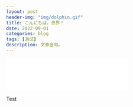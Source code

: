```yaml
---
layout: post
header-img: "img/dolphin.gif"
title: こんにちは，世界！
date: 2022-09-01
categories: blog
tags: [测试]
description: 文章金句。
---
```


<iframe frameborder="no" border="0" marginwidth="0" marginheight="0" width=330 height=86 src="//music.163.com/outchain/player?type=2&id=730849&auto=1&height=66"></iframe>

Test

<script src="https://utteranc.es/client.js"
        repo="zik000001/blog-img-Comment"
        issue-term="https://ziyzk.online/blog/2022/09/01/how-to-write/"
        theme="github-light"
        crossorigin="anonymous"
        async>
</script>

